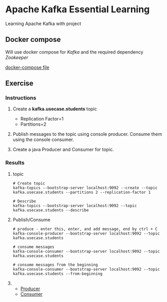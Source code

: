 # Apache Kafka Essential Learning

Learning Apache Kafka with project

## Docker compose

Will use docker compose for _Kafka_ and the required dependency _Zookeeper_

[docker-compose file](docker-compose.yaml)

## Exercise

### Instructions

1. Create a **kafka.usecase.students** topic
    - Replication Factor=1
    - Partitions=2

2. Publish messages to the topic using console producer. Consume them using the console consumer.
3. Create a java Producer and Consumer for topic.

### Results

1. topic
   ```shell
   # Create topic
   kafka-topics --bootstrap-server localhost:9092 --create --topic kafka.usecase.students --partitions 2 --replication-factor 1
   
   # Describe
   kafka-topics --bootstrap-server localhost:9092 --topic kafka.usecase.students --describe
   ```

2. Publish/Consume
   ```shell
   # produce - enter this, enter, and add message, end by ctrl + C
   kafka-console-producer --bootstrap-server localhost:9092 --topic kafka.usecase.students
   
   # consume messages
   kafka-console-consumer --bootstrap-server localhost:9092 --topic kafka.usecase.students
   
   # consume messages from the beginning
   kafka-console-consumer --bootstrap-server localhost:9092 --topic kafka.usecase.students --from-beginning
   ```
3. - [Producer](src/Producer.java)  
   - [Consumer](src/Consumer.java)
